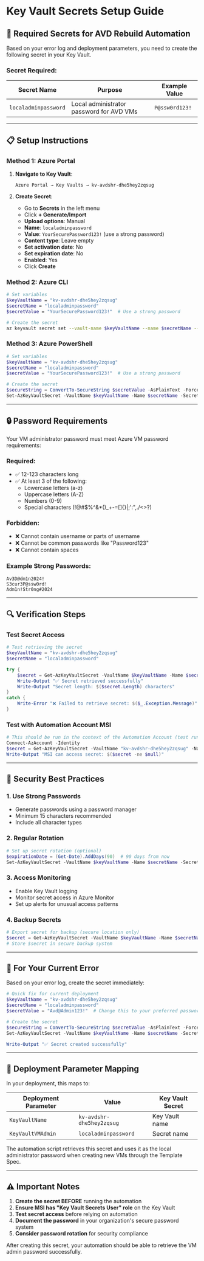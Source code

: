 # Key Vault Secrets Setup Guide

## 🔑 **Required Secrets for AVD Rebuild Automation**

Based on your error log and deployment parameters, you need to create the following secret in your Key Vault.

### **Secret Required:**

| Secret Name | Purpose | Example Value |
|-------------|---------|---------------|
| `localadminpassword` | Local administrator password for AVD VMs | `P@ssw0rd123!` |

---

## 📋 **Setup Instructions**

### **Method 1: Azure Portal**

1. **Navigate to Key Vault**:
   ```
   Azure Portal → Key Vaults → kv-avdshr-dhe5hey2zqsug
   ```

2. **Create Secret**:
   - Go to **Secrets** in the left menu
   - Click **+ Generate/Import**
   - **Upload options**: Manual
   - **Name**: `localadminpassword`
   - **Value**: `YourSecurePassword123!` (use a strong password)
   - **Content type**: Leave empty
   - **Set activation date**: No
   - **Set expiration date**: No
   - **Enabled**: Yes
   - Click **Create**

### **Method 2: Azure CLI**

```bash
# Set variables
$keyVaultName = "kv-avdshr-dhe5hey2zqsug"
$secretName = "localadminpassword"
$secretValue = "YourSecurePassword123!"  # Use a strong password

# Create the secret
az keyvault secret set --vault-name $keyVaultName --name $secretName --value $secretValue
```

### **Method 3: Azure PowerShell**

```powershell
# Set variables
$keyVaultName = "kv-avdshr-dhe5hey2zqsug"
$secretName = "localadminpassword"
$secretValue = "YourSecurePassword123!"  # Use a strong password

# Create the secret
$secureString = ConvertTo-SecureString $secretValue -AsPlainText -Force
Set-AzKeyVaultSecret -VaultName $keyVaultName -Name $secretName -SecretValue $secureString
```

---

## 🔒 **Password Requirements**

Your VM administrator password must meet Azure VM password requirements:

### **Required:**
- ✅ 12-123 characters long
- ✅ At least 3 of the following:
  - Lowercase letters (a-z)
  - Uppercase letters (A-Z)
  - Numbers (0-9)
  - Special characters (!@#$%^&*()_+-=[]{}|;':\",./<>?)

### **Forbidden:**
- ❌ Cannot contain username or parts of username
- ❌ Cannot be common passwords like "Password123"
- ❌ Cannot contain spaces

### **Example Strong Passwords:**
```
Av3D@dm1n2024!
S3cur3P@ssw0rd!
Adm1n!Str0ng#2024
```

---

## 🔍 **Verification Steps**

### **Test Secret Access**

```powershell
# Test retrieving the secret
$keyVaultName = "kv-avdshr-dhe5hey2zqsug"
$secretName = "localadminpassword"

try {
    $secret = Get-AzKeyVaultSecret -VaultName $keyVaultName -Name $secretName -AsPlainText
    Write-Output "✅ Secret retrieved successfully"
    Write-Output "Secret length: $($secret.Length) characters"
}
catch {
    Write-Error "❌ Failed to retrieve secret: $($_.Exception.Message)"
}
```

### **Test with Automation Account MSI**

```powershell
# This should be run in the context of the Automation Account (test runbook)
Connect-AzAccount -Identity
$secret = Get-AzKeyVaultSecret -VaultName "kv-avdshr-dhe5hey2zqsug" -Name "localadminpassword" -AsPlainText
Write-Output "MSI can access secret: $($secret -ne $null)"
```

---

## 🚨 **Security Best Practices**

### **1. Use Strong Passwords**
- Generate passwords using a password manager
- Minimum 15 characters recommended
- Include all character types

### **2. Regular Rotation**
```powershell
# Set up secret rotation (optional)
$expirationDate = (Get-Date).AddDays(90)  # 90 days from now
Set-AzKeyVaultSecret -VaultName $keyVaultName -Name $secretName -SecretValue $secureString -Expires $expirationDate
```

### **3. Access Monitoring**
- Enable Key Vault logging
- Monitor secret access in Azure Monitor
- Set up alerts for unusual access patterns

### **4. Backup Secrets**
```powershell
# Export secret for backup (secure location only)
$secret = Get-AzKeyVaultSecret -VaultName $keyVaultName -Name $secretName -AsPlainText
# Store $secret in secure backup system
```

---

## 🔧 **For Your Current Error**

Based on your error log, create the secret immediately:

```powershell
# Quick fix for current deployment
$keyVaultName = "kv-avdshr-dhe5hey2zqsug"
$secretName = "localadminpassword"
$secretValue = "Avd@Admin123!"  # Change this to your preferred password

# Create the secret
$secureString = ConvertTo-SecureString $secretValue -AsPlainText -Force
Set-AzKeyVaultSecret -VaultName $keyVaultName -Name $secretName -SecretValue $secureString

Write-Output "✅ Secret created successfully"
```

---

## 🎯 **Deployment Parameter Mapping**

In your deployment, this maps to:

| Deployment Parameter | Value | Key Vault Secret |
|---------------------|-------|------------------|
| `KeyVaultName` | `kv-avdshr-dhe5hey2zqsug` | Key Vault name |
| `KeyVaultVMAdmin` | `localadminpassword` | Secret name |

The automation script retrieves this secret and uses it as the local administrator password when creating new VMs through the Template Spec.

---

## ⚠️ **Important Notes**

1. **Create the secret BEFORE** running the automation
2. **Ensure MSI has "Key Vault Secrets User" role** on the Key Vault
3. **Test secret access** before relying on automation
4. **Document the password** in your organization's secure password system
5. **Consider password rotation** for security compliance

After creating this secret, your automation should be able to retrieve the VM admin password successfully.
